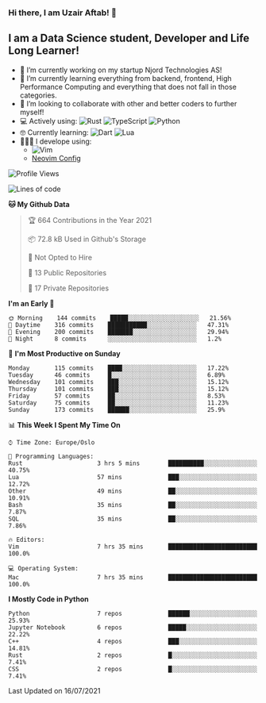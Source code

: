 ### Hi there, I am Uzair Aftab! 👋

## I am a Data Science student, Developer and Life Long Learner!
- 🔭 I’m currently working on my startup Njord Technologies AS!
- 🌱 I’m currently learning everything from backend, frontend, High Performance Computing and everything that does not fall in those categories.
- 👯 I’m looking to collaborate with other and better coders to further myself!
- 💻 Actively using: <img alt="Rust" src="https://img.shields.io/badge/rust-%23000000.svg?style=for-the-badge&logo=rust&logoColor=white"/> <img alt="TypeScript" src="https://img.shields.io/badge/typescript-%23007ACC.svg?style=for-the-badge&logo=typescript&logoColor=white"/> <img alt="Python" src="https://img.shields.io/badge/python-%2314354C.svg?style=for-the-badge&logo=python&logoColor=white"/>
- 🤓 Currently learning: <img alt="Dart" src="https://img.shields.io/badge/dart-%230175C2.svg?style=for-the-badge&logo=dart&logoColor=white"/> <img alt="Lua" src="https://img.shields.io/badge/lua-%232C2D72.svg?style=for-the-badge&logo=lua&logoColor=white"/> 
- 👨🏾‍💻 I develope using: 
  -  <img alt="Vim" src="https://img.shields.io/badge/VIM-%2311AB00.svg?style=for-the-badge&logo=vim&logoColor=white"/>
  -  [Neovim Config](https://github.com/ChristianChiarulli/LunarVim)
<!--START_SECTION:waka-->
![Profile Views](http://img.shields.io/badge/Profile%20Views-240-blue)

![Lines of code](https://img.shields.io/badge/From%20Hello%20World%20I%27ve%20Written-1.3%20million%20lines%20of%20code-blue)

**🐱 My Github Data** 

> 🏆 664 Contributions in the Year 2021
 > 
> 📦 72.8 kB Used in Github's Storage 
 > 
> 🚫 Not Opted to Hire
 > 
> 📜 13 Public Repositories 
 > 
> 🔑 17 Private Repositories  
 > 
**I'm an Early 🐤** 

```text
🌞 Morning    144 commits    █████░░░░░░░░░░░░░░░░░░░░   21.56% 
🌆 Daytime    316 commits    ███████████░░░░░░░░░░░░░░   47.31% 
🌃 Evening    200 commits    ███████░░░░░░░░░░░░░░░░░░   29.94% 
🌙 Night      8 commits      ░░░░░░░░░░░░░░░░░░░░░░░░░   1.2%

```
📅 **I'm Most Productive on Sunday** 

```text
Monday       115 commits    ████░░░░░░░░░░░░░░░░░░░░░   17.22% 
Tuesday      46 commits     █░░░░░░░░░░░░░░░░░░░░░░░░   6.89% 
Wednesday    101 commits    ███░░░░░░░░░░░░░░░░░░░░░░   15.12% 
Thursday     101 commits    ███░░░░░░░░░░░░░░░░░░░░░░   15.12% 
Friday       57 commits     ██░░░░░░░░░░░░░░░░░░░░░░░   8.53% 
Saturday     75 commits     ██░░░░░░░░░░░░░░░░░░░░░░░   11.23% 
Sunday       173 commits    ██████░░░░░░░░░░░░░░░░░░░   25.9%

```


📊 **This Week I Spent My Time On** 

```text
⌚︎ Time Zone: Europe/Oslo

💬 Programming Languages: 
Rust                     3 hrs 5 mins        ██████████░░░░░░░░░░░░░░░   40.75% 
Lua                      57 mins             ███░░░░░░░░░░░░░░░░░░░░░░   12.72% 
Other                    49 mins             ██░░░░░░░░░░░░░░░░░░░░░░░   10.91% 
Bash                     35 mins             ██░░░░░░░░░░░░░░░░░░░░░░░   7.87% 
SQL                      35 mins             ██░░░░░░░░░░░░░░░░░░░░░░░   7.86%

🔥 Editors: 
Vim                      7 hrs 35 mins       █████████████████████████   100.0%

💻 Operating System: 
Mac                      7 hrs 35 mins       █████████████████████████   100.0%

```

**I Mostly Code in Python** 

```text
Python                   7 repos             ██████░░░░░░░░░░░░░░░░░░░   25.93% 
Jupyter Notebook         6 repos             █████░░░░░░░░░░░░░░░░░░░░   22.22% 
C++                      4 repos             ███░░░░░░░░░░░░░░░░░░░░░░   14.81% 
Rust                     2 repos             █░░░░░░░░░░░░░░░░░░░░░░░░   7.41% 
CSS                      2 repos             █░░░░░░░░░░░░░░░░░░░░░░░░   7.41%

```



 Last Updated on 16/07/2021
<!--END_SECTION:waka-->
